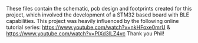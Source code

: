 These files contain the schematic, pcb design and footprints created for this project, which involved the development of a STM32 based board with BLE capabilities.
This project was heavily influenced by the following online tutorial series: https://www.youtube.com/watch?v=nkHFoxe0mrU & https://www.youtube.com/watch?v=PlXd3lLZ4vc 
Thank you Phil!
